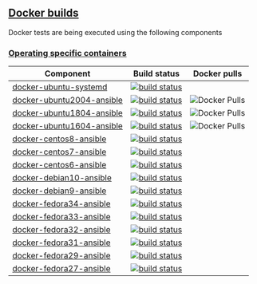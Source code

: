 ## [Docker builds](#docker-builds)

Docker tests are being executed using the following components

### [Operating specific containers](#operating-specific-containers)

|Component|Build status|Docker pulls|
|---------|------------|------------|
|[docker-ubuntu-systemd](https://github.com/buluma/docker-ubuntu-systemd)|[![build status](https://img.shields.io/docker/cloud/build/buluma/docker-ubuntu-systemd.svg)](https://hub.docker.com/repository/docker/buluma/docker-ubuntu-systemd)|
|[docker-ubuntu2004-ansible](https://www.github.com/buluma/docker-ubuntu2004-ansible)|[![build status](https://img.shields.io/docker/cloud/build/buluma/docker-ubuntu2004-ansible.svg)](https://hub.docker.com/repository/docker/buluma/docker-ubuntu2004-ansible)| ![Docker Pulls](https://img.shields.io/docker/pulls/buluma/docker-ubuntu2004-ansible)|
|[docker-ubuntu1804-ansible](https://www.github.com/buluma/docker-ubuntu1804-ansible)|[![build status](https://img.shields.io/docker/cloud/build/buluma/docker-ubuntu1804-ansible.svg)](https://hub.docker.com/repository/docker/buluma/docker-ubuntu1804-ansible)| ![Docker Pulls](https://img.shields.io/docker/pulls/buluma/docker-ubuntu1804-ansible)|
|[docker-ubuntu1604-ansible](https://www.github.com/buluma/docker-ubuntu1604-ansible)|[![build status](https://img.shields.io/docker/cloud/build/buluma/docker-ubuntu1604-ansible.svg)](https://hub.docker.com/repository/docker/buluma/docker-ubuntu1604-ansible)| ![Docker Pulls](https://img.shields.io/docker/pulls/buluma/docker-ubuntu1604-ansible)|
|[docker-centos8-ansible](https://www.github.com/buluma/docker-centos8-ansible)|[![build status](https://img.shields.io/docker/cloud/build/buluma/docker-centos8-ansible.svg)](https://hub.docker.com/repository/docker/buluma/docker-centos8-ansible)|
|[docker-centos7-ansible](https://www.github.com/buluma/docker-centos7-ansible)|[![build status](https://img.shields.io/docker/cloud/build/buluma/docker-centos7-ansible.svg)](https://hub.docker.com/repository/docker/buluma/docker-centos7-ansible)|
|[docker-centos6-ansible](https://www.github.com/buluma/docker-centos6-ansible)|[![build status](https://img.shields.io/docker/cloud/build/buluma/docker-centos6-ansible.svg)](https://hub.docker.com/repository/docker/buluma/docker-centos6-ansible)|
|[docker-debian10-ansible](https://www.github.com/buluma/docker-debian10-ansible)|[![build status](https://img.shields.io/docker/cloud/build/buluma/docker-debian10-ansible.svg)](https://hub.docker.com/repository/docker/buluma/docker-debian10-ansible)|
|[docker-debian9-ansible](https://www.github.com/buluma/docker-debian9-ansible)|[![build status](https://img.shields.io/docker/cloud/build/buluma/docker-debian9-ansible.svg)](https://hub.docker.com/repository/docker/buluma/docker-debian9-ansible)|
|[docker-fedora34-ansible](https://www.github.com/buluma/docker-fedora34-ansible)|[![build status](https://img.shields.io/docker/cloud/build/buluma/docker-fedora34-ansible.svg)](https://hub.docker.com/repository/docker/buluma/docker-fedora34-ansible)|
|[docker-fedora33-ansible](https://www.github.com/buluma/docker-fedora33-ansible)|[![build status](https://img.shields.io/docker/cloud/build/buluma/docker-fedora33-ansible.svg)](https://hub.docker.com/repository/docker/buluma/docker-fedora33-ansible)|
|[docker-fedora32-ansible](https://www.github.com/buluma/docker-fedora32-ansible)|[![build status](https://img.shields.io/docker/cloud/build/buluma/docker-fedora32-ansible.svg)](https://hub.docker.com/repository/docker/buluma/docker-fedora32-ansible)|
|[docker-fedora31-ansible](https://www.github.com/buluma/docker-fedora31-ansible)|[![build status](https://img.shields.io/docker/cloud/build/buluma/docker-fedora31-ansible.svg)](https://hub.docker.com/repository/docker/buluma/docker-fedora31-ansible)|
|[docker-fedora29-ansible](https://www.github.com/buluma/docker-fedora29-ansible)|[![build status](https://img.shields.io/docker/cloud/build/buluma/docker-fedora29-ansible.svg)](https://hub.docker.com/repository/docker/buluma/docker-fedora29-ansible)|
|[docker-fedora27-ansible](https://www.github.com/buluma/docker-fedora27-ansible)|[![build status](https://img.shields.io/docker/cloud/build/buluma/docker-fedora27-ansible.svg)](https://hub.docker.com/repository/docker/buluma/docker-fedora27-ansible)|

